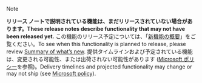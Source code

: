  > [!NOTE]
 >  <span data-ttu-id="939e4-101">**リリース ノートで説明されている機能は、まだリリースされていない場合があります。**</span><span class="sxs-lookup"><span data-stu-id="939e4-101">**These release notes describe functionality that may not have been released yet.**</span></span>
<span data-ttu-id="939e4-102">この機能のリリース予定については、「[新機能の概要](/business-applications-release-notes/October18/mixed-reality/microsoft-remote-assist/planned-features)」をご覧ください。</span><span class="sxs-lookup"><span data-stu-id="939e4-102">To see when this functionality is planned to release, please review [Summary of what’s new](/business-applications-release-notes/October18/mixed-reality/microsoft-remote-assist/planned-features).</span></span> <span data-ttu-id="939e4-103">提供タイムラインおよび予定されている機能は、変更される可能性、または出荷されない可能性があります ([Microsoft ポリシー](https://go.microsoft.com/fwlink/p/?linkid=2007332)を参照)。</span><span class="sxs-lookup"><span data-stu-id="939e4-103">Delivery timelines and projected functionality may change or may not ship (see [Microsoft policy](https://go.microsoft.com/fwlink/p/?linkid=2007332)).</span></span> 
